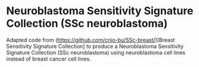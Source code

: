 # Neuroblastoma Sensitivity Signature Collection (SSc neuroblastoma)

Adapted code from (https://github.com/cnio-bu/SSc-breast/)[Breast Sensitivity Signature Collection] to produce a Neuroblastoma Sensitivity Signature Collection (SSc neuroblastoma) using neuroblastoma cell lines instead of breast cancer cell lines. 
